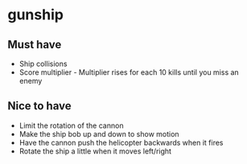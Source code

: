 # gunship

## Must have

* Ship collisions
* Score multiplier - Multiplier rises for each 10 kills until you miss an enemy

## Nice to have

* Limit the rotation of the cannon
* Make the ship bob up and down to show motion
* Have the cannon push the helicopter backwards when it fires
* Rotate the ship a little when it moves left/right
